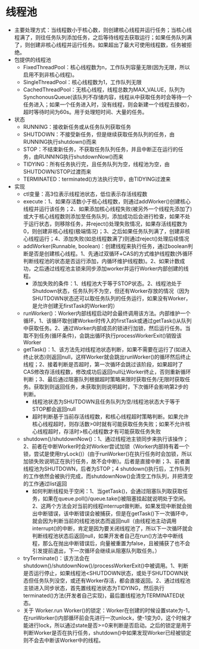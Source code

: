 # 线程池
- 主要处理方式：当线程数小于核心数，则创建核心线程并运行任务；当核心线程满了，则往任务队列添加任务，之后等待线程去获取运行；如果任务队列满了，则创建非核心线程并运行任务。如果超出了最大可使用线程数，任务被拒绝。
- 包提供的线程池
    - FixedThreadPool：核心线程数为n，工作队列容量无限(因为无限，所以启用不到非核心线程)。
    - SingleThreadPool：核心线程数为1，工作队列无限
    - CachedThreadPool：无核心线程，线程总数为MAX_VALUE，队列为SynchonousQueue(该队列不存储内容，线程从中获取任务时会等待一个任务进入；如果一个任务进入时，没有线程，则会新建一个线程去接收)，超时等待时间为60s。用于处理短时间、大量的任务。
- 状态
    - RUNNING：接收新任务或从任务队列获取任务
    - SHUTDOWN：不接受新任务，但是继续获取任务队列的任务，由RUNNING执行shutdown()而来
    - STOP：不结束新任务，不获取任务队列任务，并且中断正在运行的任务，由RUNNING执行shutdownNow()而来
    - TIDYING：所有任务执行完，且任务队列为空，线程池为空，由SHUTDOWN/STOP过渡而来
    - TERMINATED：terminated()方法执行完毕，由TIDYING过渡来
- 实现
    - ctl变量：高3位表示线程池状态，低位表示存活线程数
    - execute：1、如果存活数小于核心线程数，则通过addWorker()创建核心线程并运行该任务；2、如果添加核心线程失败(被另外一个线程先添加了)或大于核心线程数则添加至任务队列，添加成功后会进行检查，如果不处于运行状态，则移除任务，并reject()处理失败情况，如果存活线程数为0，则创建非核心线程(极端情况)；3、之后如果任务队列满了，创建非核心线程运行；4、添加失败(如总线程数满了)则通过reject()处理后续情况
    - addWorker(Runnable, boolean)：创建线程来执行任务，通过boolean判断是否是创建核心线程。1、先通过双循环+CAS的方式维护线程数(外循环判断线程池的状态是否运行添加，内循环维护线程数)。2、如果计数成功，之后通过线程池主锁来同步添加worker并运行Worker内部创建的线程。
        - 添加失败的条件：1、线程池大于等于STOP状态。2、线程池处于Shutdown状态，任务队列不为空，但还有Worker存放的情况（因为SHUTDOWN状态还可以取任务队列的任务运行，如果没有Worker，是允许创建无firstTask的Worker的）
    - runWorker()：Worker内部线程启动时会最终调用该方法。内部维护一个循环，1、该循环取创建Worker时传入的firstTask或通过getTask()从队列中获取任务。2、通过Worker内部成员的锁进行加锁，然后运行任务。当取不到任务(循环条件)，会跳出循环执行processWorkerExit()销毁该Worker
    - getTask()：1、该方法先对线程池状态判断，如果不需要在运行了(如进入终止状态)则返回null，这样Worker就会跳出runWorker()的循环然后终止线程；2、接着判断是否超时，第一次循环会跳过该阶段，如果超时了CAS修改存活线程数，修改成功后返回null让Worker终止，否则重新循环判断；3、最后通过阻塞队列根据超时策略来限时获取任务/无限时获取任务。获取到则返回任务，未获取到则说明超时，下次循环会影响第2步的判断。
        - 线程池状态为SHUTDOWN且任务队列为空/线程池状态大于等于STOP都会返回null
        - 超时判断基于当前存活线程数，和核心线程超时策略判断。如果允许核心线程超时，则存活数>0时就有可能获取任务失败；如果不允许核心线程超时，存活时>核心线程数才有可能获取任务失败
    - shutdown()/shutdownNow()：1、通过线程池主锁同步来执行该操作；2、前者在中断Worker时会对Worker尝试加锁（Worker内部持有着一个锁，尝试是使用tryLock()）(由于runWorker()在执行任务时会加锁，所以加锁失败说明正在执行任务，故不会中断)。后者是直接中断；3、前者置线程池为SHUTDOWN，后者为STOP；4 shutdown()执行后，工作队列的工作依然会被执行完成，而shutdownNow()会清空工作队列，并把清空的工作通过list返回
        - 如何判断线程处于空闲：1、当getTask()，会通过阻塞队列取获取任务，如果在queue.poll()/queue.take()被阻塞挂起就说明处于空闲。2、这两个方法会对当前的线程interrupt做判断。如果发现中断就会抛出中断错误，该中断错误会被捕获，但是在getTask()下一次循环中，就会因为判断当前的线程池状态而返回null（由线程池主动调用interrupt()的中断，肯定是因为要关闭线程池了，所以下一次循环就会判断线程池状态后返回null，如果开发者自己在run()方法中中断线程，那么在抛出中断错误后，向量被重置为false，且被捕获了也不会引发提前退出，下一次循环会继续从阻塞队列取任务。）
    - tryTerminate()：该方法会在shutdown()/shutdownNow()/processWorkerExit()中被调用。1、判断是否运行停止，如果线程池<SHUTDOWN状态，或处于SHUTDOWN状态但任务队列没空，或还有Worker存活，都会直接返回。2、通过线程池主锁进入同步状态，首先置线程池状态为TIDYING，然后执行terminated()方法(开发者自己实现)，最后置线程池为TERMINATED状态。
    - 关于 Worker.run Worker()的锁定：Worker在创建的时候设置state为-1，在runWorker()内部循环前会先进行一次unlock，使-1变为0，这个时候才能进行lock，所以通过state是否>=0来判断是否启动。之后的锁定是用于判断Worker是否在执行任务，shutdown()中如果发现Worker已经被锁定则不会去中断该Worker中的线程。